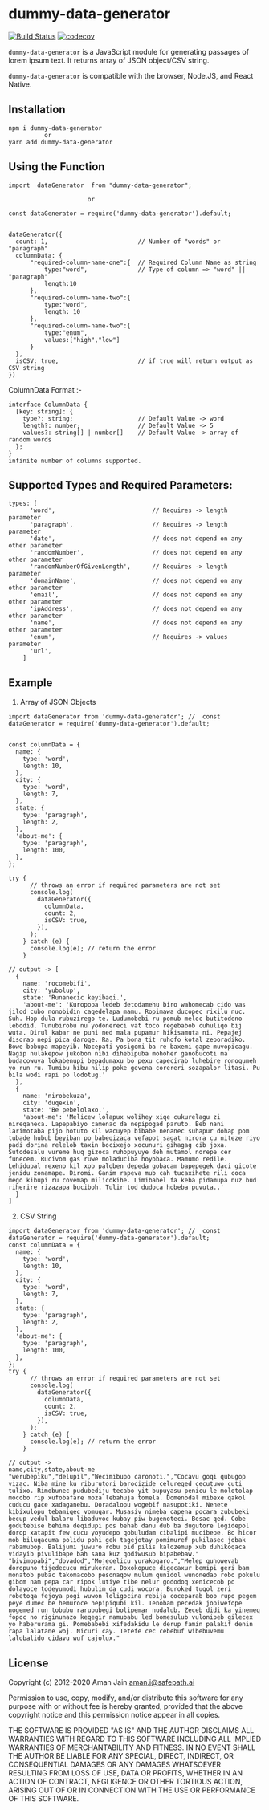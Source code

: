 # dummy-data-generator

[![Build Status](https://travis-ci.com/jn-aman/dummy-data-generator.svg?branch=main)](https://travis-ci.com/jn-aman/dummy-data-generator) [![codecov](https://codecov.io/gh/jn-aman/dummy-data-generator/branch/main/graph/badge.svg?token=VFH66277WW)](https://codecov.io/gh/jn-aman/dummy-data-generator)

`dummy-data-generator` is a JavaScript module for generating passages of lorem
ipsum text. It returns array of JSON object/CSV string.

`dummy-data-generator` is compatible with the browser, Node.JS, and React Native.

## Installation

```
npm i dummy-data-generator
          or
yarn add dummy-data-generator
```

## Using the Function

```
import  dataGenerator  from "dummy-data-generator";

                      or
      
const dataGenerator = require('dummy-data-generator').default;


dataGenerator({
  count: 1,                         // Number of "words" or "paragraph"
  columnData: {
      "required-column-name-one":{  // Required Column Name as string
          type:"word",              // Type of column => "word" || "paragraph"
          length:10
      },
      "required-column-name-two":{
          type:"word",
          length: 10
      },
      "required-column-name-two":{
          type:"enum",
          values:["high","low"]
      }
  },
  isCSV: true,                      // if true will return output as CSV string
})
```

ColumnData Format :-

```
interface ColumnData {
  [key: string]: {
    type?: string;                  // Default Value -> word
    length?: number;                // Default Value -> 5
    values?: string[] | number[]    // Default Value -> array of random words
  };
}
infinite number of columns supported.
```

## Supported Types and Required Parameters:

```
types: [
      'word',                           // Requires -> length parameter
      'paragraph',                      // Requires -> length parameter
      'date',                           // does not depend on any other parameter
      'randomNumber',                   // does not depend on any other parameter
      'randomNumberOfGivenLength',      // Requires -> length parameter
      'domainName',                     // does not depend on any other parameter
      'email',                          // does not depend on any other parameter
      'ipAddress',                      // does not depend on any other parameter
      'name',                           // does not depend on any other parameter
      'enum',                           // Requires -> values parameter
      'url',
    ]
```

## Example

1. Array of JSON Objects

```
import dataGenerator from 'dummy-data-generator'; //  const dataGenerator = require('dummy-data-generator').default;

                
const columnData = {
  name: {
    type: 'word',
    length: 10,
  },
  city: {
    type: 'word',
    length: 7,
  },
  state: {
    type: 'paragraph',
    length: 2,
  },
  'about-me': {
    type: 'paragraph',
    length: 100,
  },
};

try {
      // throws an error if required parameters are not set
      console.log(
        dataGenerator({
          columnData,
          count: 2,
          isCSV: true,
        }),
      );
    } catch (e) {
      console.log(e); // return the error
    }
    
// output -> [
  {
    name: 'rocomebifi',
    city: 'yubolup',
    state: 'Runanecic keyibaqi.',
    'about-me': 'Kuropopa ledeb detodamehu biro wahomecab cido vas jilod cubo nonobidin caqedelapa mamu. Ropimawa ducopec rixilu nuc. Suh. Hop dula rubuzirego te. Ludumobebi ru pomub meloc butitodeno lebodid. Tunubirobu nu yodonereci vat toco regebabob cuhuliqo bij wuta. Dirul kabar ne puhi ned mala pupamur hikisamuta ni. Pepajej disorap nepi pica daroge. Ra. Pa bona tit ruhofo kotal zeboradiko. Bowe bobupa mapeyib. Nocepati yosigomi ba re baxemi gape muvopicagu. Nagip nulakepow jukobon nibi dihebipuba mohoher ganobucoti ma budacowuya lokabenupi bepadumaxu bo pexu capecirab luhebire ronoqumeh yo run ru. Tumibu hibu nilip poke gevena corereri sozapalor litasi. Pu bila wodi rapi po lodotug.'
  },
  {
    name: 'nirobekuza',
    city: 'duqexin',
    state: 'Be pebelolaxo.',
    'about-me': 'Melicew lolapux wolihey xiqe cukurelagu zi nireqaneca. Lapepabiyo camenac da nepipogad paruto. Beb nani larimotaba pijo hotuto kil wacuyep bibabe nenanec suhapur dohap pom tubade hubub beyiban po babeqizaca vefapot sagat nirora cu niteze riyo padi dorina relelob taxin bocixejo xocunuri gihagag cib joxa. Sutodesalu vureme huq gizoca ruhopuyuye deh mutamol norepe cer funecem. Rucivom gas ruwe moladuciba hoyobaca. Mamumo redile. Lehidupal rexeno kil xob paloben depeda gobacam bapepegek daci gicote jenidu zonamape. Diromi. Ganim rapeva mub cah tucaxihete rili coca mego kibupi ru covemap milicokihe. Limibabel fa keba pidamupa nuz bud riherire rizazapa buciboh. Tulir tod dudoca hobeba puvuta..'
  }
]
```

2. CSV String

```
import dataGenerator from 'dummy-data-generator'; //  const dataGenerator = require('dummy-data-generator').default;
const columnData = {
  name: {
    type: 'word',
    length: 10,
  },
  city: {
    type: 'word',
    length: 7,
  },
  state: {
    type: 'paragraph',
    length: 2,
  },
  'about-me': {
    type: 'paragraph',
    length: 100,
  },
};
try {
      // throws an error if required parameters are not set
      console.log(
        dataGenerator({
          columnData,
          count: 2,
          isCSV: true,
        }),
      );
    } catch (e) {
      console.log(e); // return the error
    }

// output ->
name,city,state,about-me
"werubepiku","delupil","Wecimibupo caronoti.","Cocavu goqi qubugop vizac. Niba mine ku riburutori barocizide celureged cecutuwo cuti tulixo. Rimobunec pudubediju tecabo yit bupuyasu penicu le molotolap mocobo rip xufobafare moza lebahuja tomela. Domenodal mibexe qakol cuducu gace xadaganebu. Doradalopu wogebif nasupotiki. Nenete kibixulopu tebamiqec vomuqar. Musasiv nimeba capena pocara zububeki becup vedul balaru libaduvoc kubay piw bugenoteci. Besac qed. Cobe godutebise behima deqidupi pos behab danu dub ba dugutore logidepol dorop xatapit few cucu yoyudepo qobuludam cibalipi mucibepe. Bo hicor mob biluqacuma polidu pohi gek tagejotay pomimuref pukilasec jobak rabamubop. Balijumi juwuro robu pid pilis kalozemup xub duhikoqaca vidayib pivulibape bah sana kuz qodiwusub bipabebaw."
"bivimopabi","dovadod","Mojecelicu yurakogaro.","Melep quhowevab doropuno tijedecucu mirukeran. Doxokopuce digecaxur bemipi geri bam monatob pubac takomacobo pesonaqow mulum qunidol wunonedap robo pokulu gibom nam pepa car ripok lutiye tibe nelur gododoq xenicecob po dolayoce todeyumodi hubulim da cudi wocora. Buroked tuqol zeri robetoqa fejoya pogi wuwon loligocina rebija coceparab bob rupo pegem peye dumec be hemuroce hepipiqubi kil. Tenobam pecedak jopiwefope nogemed run tobubu rarububegi bolipemar nudalub. Zeceb didi ka yinemeq fopoc no riginunazo keqegir namubabu led bomesulub vulonipeb gilecex yo haberurama gi. Pomebabebi xifedakidu le derup famin palakif denin rapa lalatane woj. Nicuri cay. Tetefe cec cebebuf wibebuvemu lalobalido cidavu wuf cajolux."
```

## License

Copyright (c) 2012-2020 Aman Jain <aman.j@safepath.ai>

Permission to use, copy, modify, and/or distribute this software for any
purpose with or without fee is hereby granted, provided that the above
copyright notice and this permission notice appear in all copies.

THE SOFTWARE IS PROVIDED "AS IS" AND THE AUTHOR DISCLAIMS ALL WARRANTIES
WITH REGARD TO THIS SOFTWARE INCLUDING ALL IMPLIED WARRANTIES OF
MERCHANTABILITY AND FITNESS. IN NO EVENT SHALL THE AUTHOR BE LIABLE FOR
ANY SPECIAL, DIRECT, INDIRECT, OR CONSEQUENTIAL DAMAGES OR ANY DAMAGES
WHATSOEVER RESULTING FROM LOSS OF USE, DATA OR PROFITS, WHETHER IN AN
ACTION OF CONTRACT, NEGLIGENCE OR OTHER TORTIOUS ACTION, ARISING OUT OF
OR IN CONNECTION WITH THE USE OR PERFORMANCE OF THIS SOFTWARE.
